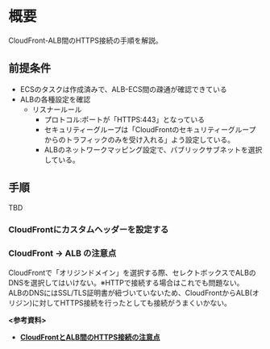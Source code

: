 # 概要
CloudFront-ALB間のHTTPS接続の手順を解説。

## 前提条件
- ECSのタスクは作成済みで、ALB-ECS間の疎通が確認できている
- ALBの各種設定を確認
  - リスナールール
    - プロトコル:ポートが「HTTPS:443」となっている
    - セキュリティーグループは「CloudFrontのセキュリティーグループからのトラフィックのみを受け入れる」よう設定している。
    - ALBのネットワークマッピング設定で、パブリックサブネットを選択している。

## 手順
TBD

### CloudFrontにカスタムヘッダーを設定する

### CloudFront → ALB の注意点
CloudFrontで「オリジンドメイン」を選択する際、セレクトボックスでALBのDNSを選択してはいけない。※HTTPで接続する場合はこれでも問題ない。  
ALBのDNSにはSSL/TLS証明書が紐づいていないため、CloudFrontからALB(オリジン)に対してHTTPS接続を行ったとしても接続がうまくいかない。

**<参考資料>**  
- [**CloudFrontとALB間のHTTPS接続の注意点**](https://zenn.dev/devcamp/articles/f488e3d22ff63e)
